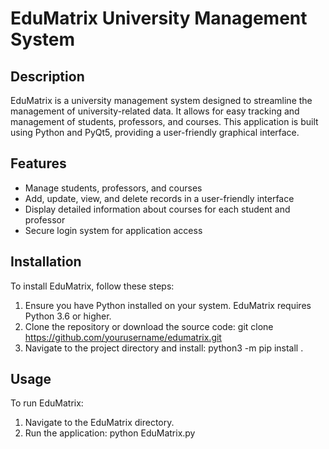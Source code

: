 # EduMatrix University Management System

## Description

EduMatrix is a university management system designed to streamline the management of university-related data. It allows for easy tracking and management of students, professors, and courses. This application is built using Python and PyQt5, providing a user-friendly graphical interface.

## Features

- Manage students, professors, and courses
- Add, update, view, and delete records in a user-friendly interface
- Display detailed information about courses for each student and professor
- Secure login system for application access

## Installation

To install EduMatrix, follow these steps:

1. Ensure you have Python installed on your system. EduMatrix requires Python 3.6 or higher.
2. Clone the repository or download the source code:
git clone https://github.com/yourusername/edumatrix.git
3. Navigate to the project directory and install:
python3 -m pip install .
## Usage

To run EduMatrix:

1. Navigate to the EduMatrix directory.
2. Run the application:
python EduMatrix.py